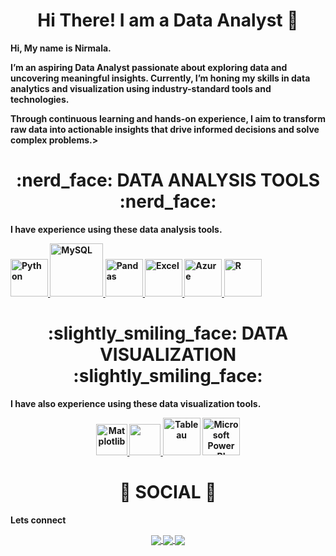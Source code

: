 <div align="center"> <h1 align="center"> Hi There! I am a Data Analyst 👋 </h1> </div>


<b>Hi, My name is Nirmala.<b>

I’m an aspiring Data Analyst passionate about exploring data and uncovering meaningful insights. Currently, I’m honing my skills in data analytics and visualization using industry-standard tools and technologies. 

Through continuous learning and hands-on experience, I aim to transform raw data into actionable insights that drive informed decisions and solve complex problems.>





<p></p>


<div align="center"> <h1 align="center"> :nerd_face: DATA ANALYSIS TOOLS :nerd_face: </h1> </div>




<b>I have experience using these data analysis tools.<b>


<p align="center">


<a href="#" target="_blank"> <img src="https://www.python.org/static/community_logos/python-logo.png" alt="Python" height="60"/> </a>
<a href="#" target="_blank"> <img src="https://www.mysql.com/common/logos/logo-mysql-170x115.png" alt="MySQL" height="85"/> </a>
<a href="#" target="_blank"> <img src="https://upload.wikimedia.org/wikipedia/commons/thumb/e/ed/Pandas_logo.svg/2560px-Pandas_logo.svg.png" alt="Pandas" height="60"/> </a>
<a href="#" target="_blank"> <img src="https://upload.wikimedia.org/wikipedia/commons/thumb/3/34/Microsoft_Office_Excel_%282019%E2%80%93present%29.svg/512px-Microsoft_Office_Excel_%282019%E2%80%93present%29.svg.png" alt="Excel" height="60"/> </a>
<a href="#" target="_blank"> <img src="https://upload.wikimedia.org/wikipedia/commons/thumb/a/a8/Microsoft_Azure_Logo.svg/187px-Microsoft_Azure_Logo.svg.png" alt="Azure" height="60"/> </a>
<a href="#" target="_blank"> <img src="https://www.r-project.org/logo/Rlogo.png" alt="R" height="60"/> </a>
</p>
</p>

<div align="center"> <h1 align="center"> :slightly_smiling_face: DATA VISUALIZATION :slightly_smiling_face: </h1> </div>
<b>I have also experience using these data visualization tools.<b>
<p align="center">
<a href="#" target="_blank"> <img src="https://matplotlib.org/stable/_images/sphx_glr_logos2_003.png" alt="Matplotlib" height="50"/> </a>
<a href="#" target="_blank"> <img src="https://seaborn.pydata.org/_static/logo-wide-lightbg.svg" height="50"/> </a
<a href="#" target="_blank"> <img src="https://upload.wikimedia.org/wikipedia/en/thumb/0/06/Tableau_logo.svg/1920px-Tableau_logo.svg.png" alt="Tableau" height="60"/> </a>
<a href="#" target="_blank"> <img src="https://insightsoftware.com/wp-content/uploads/2018/03/blog-microsoft-power-bi-solid-color.jpg" alt="Microsoft Power BI" height="60"/> </a>
</p>
<div align="center"> <h1 align="center"> 👨 SOCIAL 👩 </h1> </div>
<b>Lets connect</b>
<p align="center">
<a href="https://www.linkedin.com/in/user-name/ " >
<img align="center" src="https://img.shields.io/badge/linkedin-%230077B5.svg?&style=for-the-badge&logo=linkedin&logoColor=white" />
</a>
<a href="tableau public profile url">
<img align="center" src="https://img.shields.io/badge/-Tableau-1e376b?style=for-the-badge&logo=tableau&logoColor=white" />
</a>
<a href="mailto: ">
<img align="center" src="https://img.shields.io/badge/gmail-f1f2f6.svg?&style=for-the-badge&logo=nirmala.lalan@gmail&logoColor=red" />
</a>




</p>
